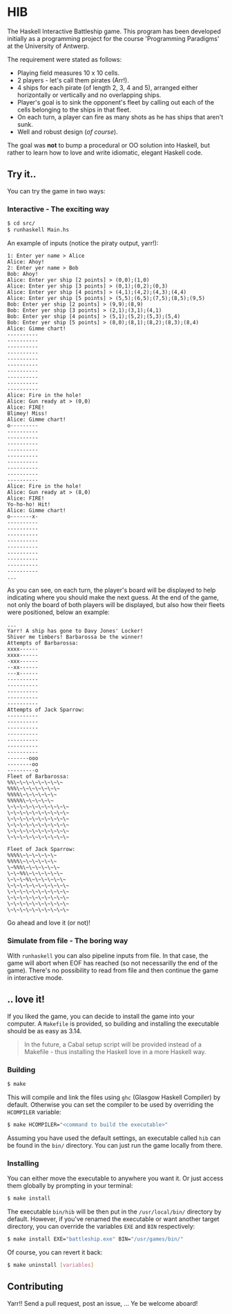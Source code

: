 # HIB
The Haskell Interactive Battleship game. This program has been developed
initially as a programming project for the course 'Programming Paradigms' at
the University of Antwerp.

The requirement were stated as follows:

* Playing field measures 10 x 10 cells.
* 2 players - let's call them pirates (Arr!).
* 4 ships for each pirate (of length 2, 3, 4 and 5), arranged either
  horizontally or vertically and no overlapping ships.
* Player's goal is to sink the opponent's fleet by calling out each of the
  cells belonging to the ships in that fleet.
* On each turn, a player can fire as many shots as he has ships that aren't
  sunk.
* Well and robust design (*of course*).

The goal was **not** to bump a procedural or OO solution into Haskell, but
rather to learn how to love and write idiomatic, elegant Haskell code.

## Try it..
You can try the game in two ways:

### Interactive - The exciting way
```sh
$ cd src/
$ runhaskell Main.hs
```

An example of inputs (notice the piraty output, yarr!):

```no-highlight
1: Enter yer name > Alice
Alice: Ahoy!
2: Enter yer name > Bob
Bob: Ahoy!
Alice: Enter yer ship [2 points] > (0,0);(1,0)
Alice: Enter yer ship [3 points] > (0,1);(0,2);(0,3)
Alice: Enter yer ship [4 points] > (4,1);(4,2);(4,3);(4,4)
Alice: Enter yer ship [5 points] > (5,5);(6,5);(7,5);(8,5);(9,5)
Bob: Enter yer ship [2 points] > (9,9);(8,9)
Bob: Enter yer ship [3 points] > (2,1);(3,1);(4,1)
Bob: Enter yer ship [4 points] > (5,1);(5,2);(5,3);(5,4)
Bob: Enter yer ship [5 points] > (8,0);(8,1);(8,2);(8,3);(8,4)
Alice: Gimme chart!
----------
----------
----------
----------
----------
----------
----------
----------
----------
----------
Alice: Fire in the hole!
Alice: Gun ready at > (0,0)
Alice: FIRE!
Blimey! Miss!
Alice: Gimme chart!
o---------
----------
----------
----------
----------
----------
----------
----------
----------
----------
Alice: Fire in the hole!
Alice: Gun ready at > (8,0)
Alice: FIRE!
Yo-ho-ho! Hit!
Alice: Gimme chart!
o-------x-
----------
----------
----------
----------
----------
----------
----------
----------
----------
...
```

As you can see, on each turn, the player's board will be displayed to help
indicating where you should make the next guess. At the end of the game, not
only the board of both players will be displayed, but also how their fleets
were positioned, below an example:

```no-highlight
...
Yarr! A ship has gone to Davy Jones' Locker!
Shiver me timbers! Barbarossa be the winner!
Attempts of Barbarossa:
xxxx------
xxxx------
-xxx------
--xx------
---x------
----------
----------
----------
----------
----------
Attempts of Jack Sparrow:
----------
----------
----------
----------
----------
----------
----------
-------ooo
--------oo
---------o
Fleet of Barbarossa:
%%\~\~\~\~\~\~\~\~
%%%\~\~\~\~\~\~\~
%%%%\~\~\~\~\~\~
%%%%%\~\~\~\~\~
\~\~\~\~\~\~\~\~\~\~
\~\~\~\~\~\~\~\~\~\~
\~\~\~\~\~\~\~\~\~\~
\~\~\~\~\~\~\~\~\~\~
\~\~\~\~\~\~\~\~\~\~
\~\~\~\~\~\~\~\~\~\~

Fleet of Jack Sparrow:
%%%%\~\~\~\~\~\~
%%%%\~\~\~\~\~\~
\~%%%\~\~\~\~\~\~
\~\~%%\~\~\~\~\~\~
\~\~\~%\~\~\~\~\~\~
\~\~\~\~\~\~\~\~\~\~
\~\~\~\~\~\~\~\~\~\~
\~\~\~\~\~\~\~\~\~\~
\~\~\~\~\~\~\~\~\~\~
\~\~\~\~\~\~\~\~\~\~
```

Go ahead and love it (or not)!

### Simulate from file - The boring way
With `runhaskell` you can also pipeline inputs from file. In that case, the
game will abort when EOF has reached (so not necessarilly the end of the game).
There's no possibility to read from file and then continue the game in
interactive mode.

## .. love it!
If you liked the game, you can decide to install the game into your computer.
A `Makefile` is provided, so building and installing the executable should be
as easy as 3.14.

> In the future, a Cabal setup script will be provided instead of a Makefile -
> thus installing the Haskell love in a more Haskell way.

### Building
```sh
$ make
```

This will compile and link the files using `ghc` (Glasgow Haskell Compiler) by
default. Otherwise you can set the compiler to be used by overriding the
`HCOMPILER` variable:

```sh
$ make HCOMPILER="<command to build the executable>"
```

Assuming you have used the default settings, an executable called `hib` can be
found in the `bin/` directory. You can just run the game locally from there.

### Installing
You can either move the executable to anywhere you want it. Or just access them
globally by prompting in your terminal:

```sh
$ make install
```

The executable `bin/hib` will be then put in the `/usr/local/bin/` directory by
default. However, if you've renamed the executable or want another target
directory, you can override the variables `EXE` and `BIN` respectively:

```sh
$ make install EXE="battleship.exe" BIN="/usr/games/bin/"
```

Of course, you can revert it back:

```sh
$ make uninstall [variables]
```

## Contributing
Yarr!! Send a pull request, post an issue, ... Ye be welcome aboard!
